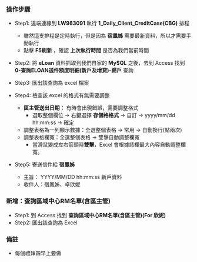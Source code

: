 ### 操作步驟
- Step1: 遠端連線到 **LW983091** 執行 **1_Daily_Client_CreditCase(CBG)** 排程
    - 雖然這支排程是定時執行，但是因為 **宿鳳姊** 需要最新資料，所以才需要手動執行
    - 點擊 **F5刷新** ，確認 **上次執行時間** 是否為我們當前時間

- Step2: 將 **eLoan** 資料抓取到我們自家的 **MySQL** 之後，去到 Access 找到 **0-查詢ELOAN送件額度明細(新戶及增貸)-歸戶** 查詢

- Step3: 匯出該查詢為 excel 檔案

- Step4: 檢查該 excel 的格式有無需要調整
    - **區主管送出日期：** 有時會出現錯誤，需要調整格式
        - 選取整個欄位 -> 右鍵選擇 **存儲格格式** -> 自訂 -> yyyy/mm/dd hh:mm:ss -> 確定
    - 調整表格為一列顯示數據：全選整個表格 -> 常用 -> 自動換行(點兩次)
    - 調整表格欄寬：全選整個表格 -> 雙擊自動調整欄寬
        - 當滑鼠變成左右箭頭時**雙擊**，Excel 會根據該欄最大內容自動調整欄寬。

- Step5: 寄送信件給 **宿鳳姊**
    - 主旨： YYYY/MM/DD hh:mm:ss 新戶資料
    - 收件人：宿鳳姊、卓欣妮

### 新增：查詢區域中心RM名單(含區主管)
- Step1: 到 Access 找到 **查詢區域中心RM名單(含區主管)(For 欣妮)**
- Step2: 匯出該查詢為 Excel

### 備註
- 每個禮拜四早上要做